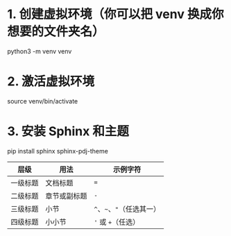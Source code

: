 # 1. 创建虚拟环境（你可以把 venv 换成你想要的文件夹名）
python3 -m venv venv

# 2. 激活虚拟环境
source venv/bin/activate

# 3. 安装 Sphinx 和主题
pip install sphinx sphinx-pdj-theme


| 层级   | 用法     | 示例字符              |
| ---- | ------ | ----------------- |
| 一级标题 | 文档标题   | `=`               |
| 二级标题 | 章节或副标题 | `-`               |
| 三级标题 | 小节     | `^`、`~`、`"`（任选其一） |
| 四级标题 | 小小节    | `'` 或 `+`（任选）     |
